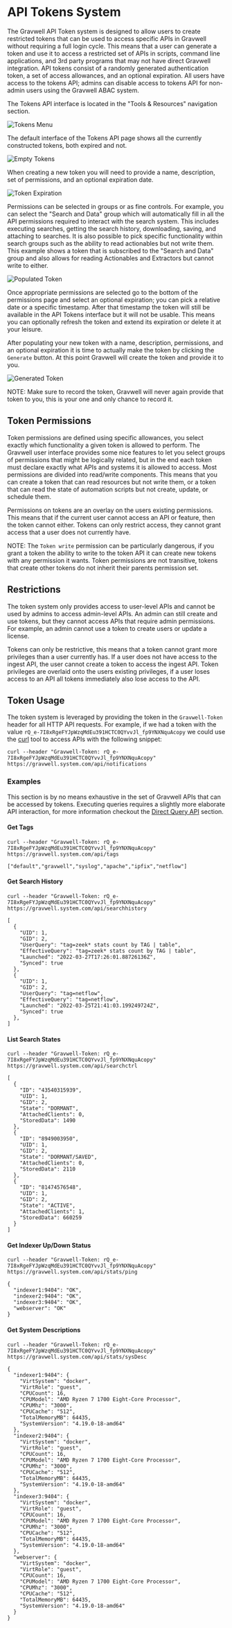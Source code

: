 # API Tokens System

The Gravwell API Token system is designed to allow users to create restricted tokens that can be used to access specific APIs in Gravwell without requiring a full login cycle.  This means that a user can generate a token and use it to access a restricted set of APIs in scripts, command line applications, and 3rd party programs that may not have direct Gravwell integration.  API tokens consist of a randomly generated authentication token, a set of access allowances, and an optional expiration.  All users have access to the tokens API; admins can disable access to tokens API for non-admin users using the Gravwell ABAC system.

The Tokens API interface is located in the "Tools & Resources" navigation section.

![Tokens Menu](section.png)

The default interface of the Tokens API page shows all the currently constructed tokens, both expired and not.

![Empty Tokens](empty.png)

When creating a new token you will need to provide a name, description, set of permissions, and an optional expiration date.

![Token Expiration](expires.png)

Permissions can be selected in groups or as fine controls.  For example, you can select the "Search and Data" group which will automatically fill in all the API permissions required to interact with the search system.  This includes executing searches, getting the search history, downloading, saving, and attaching to searches.  It is also possible to pick specific functionality within search groups such as the ability to read actionables but not write them.  This example shows a token that is subscribed to the "Search and Data" group and also allows for reading Actionables and Extractors but cannot write to either.

![Populated Token](populated.png)

Once appropriate permissions are selected go to the bottom of the permissions page and select an optional expiration; you can pick a relative date or a specific timestamp.  After that timestamp the token will still be available in the API Tokens interface but it will not be usable.  This means you can optionally refresh the token and extend its expiration or delete it at your leisure.

After populating your new token with a name, description, permissions, and an optional expiration it is time to actually make the token by clicking the `Generate` button.  At this point Gravwell will create the token and provide it to you.

![Generated Token](popup.png)

NOTE: Make sure to record the token, Gravwell will never again provide that token to you, this is your one and only chance to record it.

## Token Permissions

Token permissions are defined using specific allowances, you select exactly which functionality a given token is allowed to perform.  The Gravwell user interface provides some nice features to let you select groups of permissions that might be logically related, but in the end each token must declare exactly what APIs and systems it is allowed to access.  Most permissions are divided into read/write components.  This means that you can create a token that can read resources but not write them, or a token that can read the state of automation scripts but not create, update, or schedule them.

Permissions on tokens are an overlay on the users existing permissions.  This means that if the current user cannot access an API or feature, then the token cannot either.  Tokens can only restrict access, they cannot grant access that a user does not currently have.

NOTE: The `Token write` permission can be particularly dangerous, if you grant a token the ability to write to the token API it can create new tokens with any permission it wants.  Token permissions are not transitive, tokens that create other tokens do not inherit their parents permission set.

## Restrictions

The token system only provides access to user-level APIs and cannot be used by admins to access admin-level APIs.  An admin can still create and use tokens, but they cannot access APIs that require admin permissions.  For example, an admin cannot use a token to create users or update a license.

Tokens can only be restrictive, this means that a token cannot grant more privileges than a user currently has.  If a user does not have access to the ingest API, the user cannot create a token to access the ingest API.  Token privileges are overlaid onto the users existing privileges, if a user loses access to an API all tokens immediately also lose access to the API.

## Token Usage

The token system is leveraged by providing the token in the `Gravwell-Token` header for all HTTP API requests.  For example, if we had a token with the value `rQ_e-7I8xRgeFYJpWzqMdEu391HCTC0QYvvJl_fp9YNXNquAcopy` we could use the [curl](https://curl.se/) tool to access APIs with the following snippet:

```
curl --header "Gravwell-Token: rQ_e-7I8xRgeFYJpWzqMdEu391HCTC0QYvvJl_fp9YNXNquAcopy" https://gravwell.system.com/api/notifications
```

### Examples

This section is by no means exhaustive in the set of Gravwell APIs that can be accessed by tokens.  Executing queries requires a slightly more elaborate API interaction, for more information checkout the [Direct Query API](/search/directquery/directquery.md) section.

#### Get Tags

```
curl --header "Gravwell-Token: rQ_e-7I8xRgeFYJpWzqMdEu391HCTC0QYvvJl_fp9YNXNquAcopy" https://gravwell.system.com/api/tags
```

```
["default","gravwell","syslog","apache","ipfix","netflow"]
```

#### Get Search History

```
curl --header "Gravwell-Token: rQ_e-7I8xRgeFYJpWzqMdEu391HCTC0QYvvJl_fp9YNXNquAcopy" https://gravwell.system.com/api/searchhistory
```

```
[
  {
    "UID": 1,
    "GID": 2,
    "UserQuery": "tag=zeek* stats count by TAG | table",
    "EffectiveQuery": "tag=zeek* stats count by TAG | table",
    "Launched": "2022-03-27T17:26:01.88726136Z",
    "Synced": true
  },
  {
    "UID": 1,
    "GID": 2,
    "UserQuery": "tag=netflow",
    "EffectiveQuery": "tag=netflow",
    "Launched": "2022-03-25T21:41:03.199249724Z",
    "Synced": true
  },
]
```

#### List Search States

```
curl --header "Gravwell-Token: rQ_e-7I8xRgeFYJpWzqMdEu391HCTC0QYvvJl_fp9YNXNquAcopy" https://gravwell.system.com/api/searchctrl
```

```
[
  {
    "ID": "43540315939",
    "UID": 1,
    "GID": 2,
    "State": "DORMANT",
    "AttachedClients": 0,
    "StoredData": 1490
  },
  {
    "ID": "8949003950",
    "UID": 1,
    "GID": 2,
    "State": "DORMANT/SAVED",
    "AttachedClients": 0,
    "StoredData": 2110
  },
  {
    "ID": "81474576548",
    "UID": 1,
    "GID": 2,
    "State": "ACTIVE",
    "AttachedClients": 1,
    "StoredData": 660259
  }
]
```

#### Get Indexer Up/Down Status

```
curl --header "Gravwell-Token: rQ_e-7I8xRgeFYJpWzqMdEu391HCTC0QYvvJl_fp9YNXNquAcopy" https://gravwell.system.com/api/stats/ping
```

```
{
  "indexer1:9404": "OK",
  "indexer2:9404": "OK",
  "indexer3:9404": "OK",
  "webserver": "OK"
}
```

#### Get System Descriptions

```
curl --header "Gravwell-Token: rQ_e-7I8xRgeFYJpWzqMdEu391HCTC0QYvvJl_fp9YNXNquAcopy" https://gravwell.system.com/api/stats/sysDesc
```

```
{
  "indexer1:9404": {
    "VirtSystem": "docker",
    "VirtRole": "guest",
    "CPUCount": 16,
    "CPUModel": "AMD Ryzen 7 1700 Eight-Core Processor",
    "CPUMhz": "3000",
    "CPUCache": "512",
    "TotalMemoryMB": 64435,
    "SystemVersion": "4.19.0-18-amd64"
  },
  "indexer2:9404": {
    "VirtSystem": "docker",
    "VirtRole": "guest",
    "CPUCount": 16,
    "CPUModel": "AMD Ryzen 7 1700 Eight-Core Processor",
    "CPUMhz": "3000",
    "CPUCache": "512",
    "TotalMemoryMB": 64435,
    "SystemVersion": "4.19.0-18-amd64"
  },
  "indexer3:9404": {
    "VirtSystem": "docker",
    "VirtRole": "guest",
    "CPUCount": 16,
    "CPUModel": "AMD Ryzen 7 1700 Eight-Core Processor",
    "CPUMhz": "3000",
    "CPUCache": "512",
    "TotalMemoryMB": 64435,
    "SystemVersion": "4.19.0-18-amd64"
  },
  "webserver": {
    "VirtSystem": "docker",
    "VirtRole": "guest",
    "CPUCount": 16,
    "CPUModel": "AMD Ryzen 7 1700 Eight-Core Processor",
    "CPUMhz": "3000",
    "CPUCache": "512",
    "TotalMemoryMB": 64435,
    "SystemVersion": "4.19.0-18-amd64"
  }
}
```
